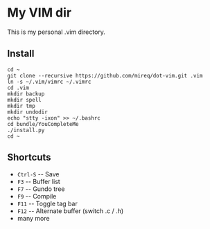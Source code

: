 My VIM dir
==========

This is my personal .vim directory.

Install
-------

    cd ~
    git clone --recursive https://github.com/mireq/dot-vim.git .vim
    ln -s ~/.vim/vimrc ~/.vimrc
    cd .vim
    mkdir backup
    mkdir spell
    mkdir tmp
    mkdir undodir
    echo "stty -ixon" >> ~/.bashrc
    cd bundle/YouCompleteMe
    ./install.py
    cd ~

Shortcuts
---------

* `Ctrl-S` -- Save
* `F3` -- Buffer list
* `F7` -- Gundo tree
* `F9` -- Compile
* `F11` -- Toggle tag bar
* `F12` -- Alternate buffer (switch .c / .h)
* many more

